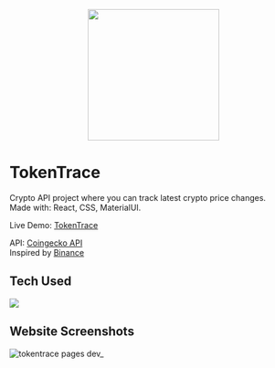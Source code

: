 <p align="center">
  <img src="https://tokentrace.pages.dev/static/media/logo.622b779915948e177d9d.webp" width="230"/>
</p>


# TokenTrace
Crypto API project where you can track latest crypto price changes.<br/>
Made with: React, CSS, MaterialUI.

Live Demo: [TokenTrace](https://tokentrace.pages.dev/)

API: [Coingecko API](https://www.coingecko.com/en/api)<br/>
Inspired by [Binance](https://www.binance.com/en)<br/>

## Tech Used

[![](https://skillicons.dev/icons?i=react,materialui,css&perline=3)](https://skillicons.dev)

## Website Screenshots

![tokentrace pages dev_](https://github.com/ronrustemi123/TokenTrace/assets/96088084/98738f68-d1a8-4398-b8bf-188f74c2edd3)
